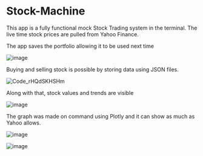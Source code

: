 # Stock-Machine
This app is a fully functional mock Stock Trading system in the terminal. The live time stock prices are pulled from Yahoo Finance. 

The app saves the portfolio allowing it to be used next time

![image](https://user-images.githubusercontent.com/69885780/166569713-f2371a49-3606-4c31-b6cc-16086a75689f.png)

Buying and selling stock is possible by storing data using JSON files.

![Code_rHQdSKHSHm](https://user-images.githubusercontent.com/69885780/166562372-5a85276a-20d2-4e82-89ae-23269b8e9c6a.png)

Along with that, stock values and trends are visible

![image](https://user-images.githubusercontent.com/69885780/166567915-d0fc06b0-4318-4b4c-82a9-29d32ce202ed.png)

The graph was made on command using Plotly and it can show as much as Yahoo allows.

![image](https://user-images.githubusercontent.com/69885780/166568419-19faf839-ff07-4474-a303-99705c4d0e21.png)

![image](https://user-images.githubusercontent.com/69885780/166568500-e6c3f378-f0e4-482f-a082-4417e9e44e1d.png)

